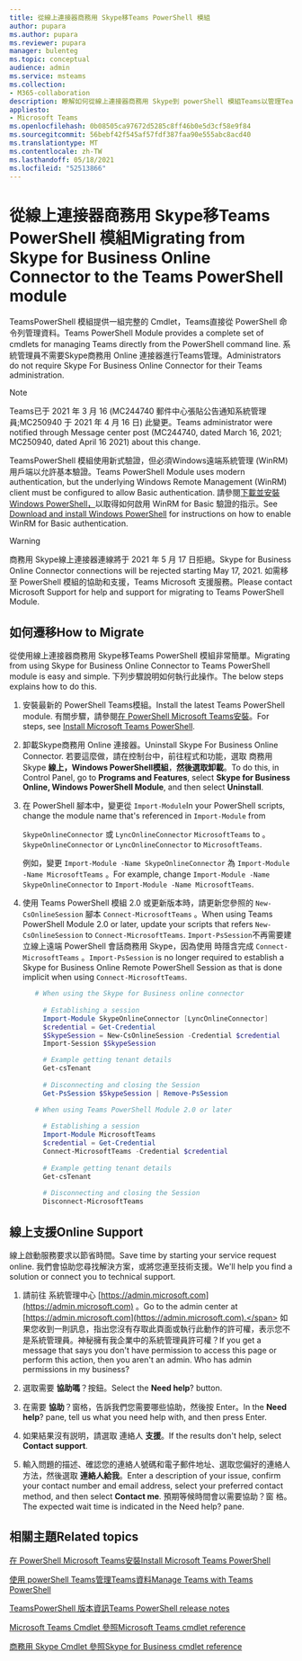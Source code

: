 ```yaml
---
title: 從線上連接器商務用 Skype移Teams PowerShell 模組
author: pupara
ms.author: pupara
ms.reviewer: pupara
manager: bulenteg
ms.topic: conceptual
audience: admin
ms.service: msteams
ms.collection:
- M365-collaboration
description: 瞭解如何從線上連接器商務用 Skype到 powerShell 模組Teams以管理Teams。
appliesto:
- Microsoft Teams
ms.openlocfilehash: 0b08505ca97672d5285c8ff46b0e5d3cf58e9f84
ms.sourcegitcommit: 56bebf42f545af57fdf387faa90e555abc8acd40
ms.translationtype: MT
ms.contentlocale: zh-TW
ms.lasthandoff: 05/18/2021
ms.locfileid: "52513866"
---
```

# <a name="migrating-from-skype-for-business-online-connector-to-the-teams-powershell-module"></a><span data-ttu-id="91b75-103">從線上連接器商務用 Skype移Teams PowerShell 模組</span><span class="sxs-lookup"><span data-stu-id="91b75-103">Migrating from Skype for Business Online Connector to the Teams PowerShell module</span></span>

<span data-ttu-id="91b75-104">TeamsPowerShell 模組提供一組完整的 Cmdlet，Teams直接從 PowerShell 命令列管理資料。</span><span class="sxs-lookup"><span data-stu-id="91b75-104">Teams PowerShell Module provides a complete set of cmdlets for managing Teams directly from the PowerShell command line.</span></span> <span data-ttu-id="91b75-105">系統管理員不需要Skype商務用 Online 連接器進行Teams管理。</span><span class="sxs-lookup"><span data-stu-id="91b75-105">Administrators do not require Skype For Business Online Connector for their Teams administration.</span></span>

> [!NOTE]
> <span data-ttu-id="91b75-106">Teams已于 2021 年 3 月 16 (MC244740 郵件中心張貼公告通知系統管理員;MC250940 于 2021 年 4 月 16 日) 此變更。</span><span class="sxs-lookup"><span data-stu-id="91b75-106">Teams administrator were notified through Message center post (MC244740, dated March 16, 2021; MC250940, dated April 16 2021) about this change.</span></span>
>
> <span data-ttu-id="91b75-107">TeamsPowerShell 模組使用新式驗證，但必須Windows遠端系統管理 (WinRM) 用戶端以允許基本驗證。</span><span class="sxs-lookup"><span data-stu-id="91b75-107">Teams PowerShell Module uses modern authentication, but the underlying Windows Remote Management (WinRM) client must be configured to allow Basic authentication.</span></span> <span data-ttu-id="91b75-108">請參閱[下載並安裝Windows PowerShell，](/skypeforbusiness/set-up-your-computer-for-windows-powershell/download-and-install-windows-powershell-5-1)以取得如何啟用 WinRM for Basic 驗證的指示。</span><span class="sxs-lookup"><span data-stu-id="91b75-108">See [Download and install Windows PowerShell](/skypeforbusiness/set-up-your-computer-for-windows-powershell/download-and-install-windows-powershell-5-1) for instructions on how to enable WinRM for Basic authentication.</span></span>

> [!WARNING]
> <span data-ttu-id="91b75-109">商務用 Skype線上連接器連線將于 2021 年 5 月 17 日拒絕。</span><span class="sxs-lookup"><span data-stu-id="91b75-109">Skype for Business Online Connector connections will be rejected starting May 17, 2021.</span></span> <span data-ttu-id="91b75-110">如需移至 PowerShell 模組的協助和支援，Teams Microsoft 支援服務。</span><span class="sxs-lookup"><span data-stu-id="91b75-110">Please contact Microsoft Support for help and support for migrating to Teams PowerShell Module.</span></span>

## <a name="how-to-migrate"></a><span data-ttu-id="91b75-111">如何遷移</span><span class="sxs-lookup"><span data-stu-id="91b75-111">How to Migrate</span></span>

<span data-ttu-id="91b75-112">從使用線上連接器商務用 Skype移Teams PowerShell 模組非常簡單。</span><span class="sxs-lookup"><span data-stu-id="91b75-112">Migrating from using Skype for Business Online Connector to Teams PowerShell module is easy and simple.</span></span> <span data-ttu-id="91b75-113">下列步驟說明如何執行此操作。</span><span class="sxs-lookup"><span data-stu-id="91b75-113">The below steps explains how to do this.</span></span>

1. <span data-ttu-id="91b75-114">安裝最新的 PowerShell Teams模組。</span><span class="sxs-lookup"><span data-stu-id="91b75-114">Install the latest Teams PowerShell module.</span></span> <span data-ttu-id="91b75-115">有關步驟，請參閱[在 PowerShell Microsoft Teams安裝](teams-powershell-install.md)。</span><span class="sxs-lookup"><span data-stu-id="91b75-115">For steps, see [Install Microsoft Teams PowerShell](teams-powershell-install.md).</span></span>

2. <span data-ttu-id="91b75-116">卸載Skype商務用 Online 連接器。</span><span class="sxs-lookup"><span data-stu-id="91b75-116">Uninstall Skype For Business Online Connector.</span></span> <span data-ttu-id="91b75-117">若要這麼做，請在控制台中，前往程式和功能，選取 商務用 Skype **線上，Windows PowerShell模組**，**然後選取卸載**。</span><span class="sxs-lookup"><span data-stu-id="91b75-117">To do this, in Control Panel, go to **Programs and Features**, select **Skype for Business Online, Windows PowerShell Module**, and then select **Uninstall**.</span></span>

3. <span data-ttu-id="91b75-118">在 PowerShell 腳本中，變更從 ```Import-Module```</span><span class="sxs-lookup"><span data-stu-id="91b75-118">In your PowerShell scripts, change the module name that's referenced in ```Import-Module``` from</span></span>

    <span data-ttu-id="91b75-119">`SkypeOnlineConnector` 或 `LyncOnlineConnector` `MicrosoftTeams` to 。</span><span class="sxs-lookup"><span data-stu-id="91b75-119">`SkypeOnlineConnector` or `LyncOnlineConnector` to `MicrosoftTeams`.</span></span>

    <span data-ttu-id="91b75-120">例如，變更 `Import-Module -Name SkypeOnlineConnector` 為 `Import-Module -Name MicrosoftTeams` 。</span><span class="sxs-lookup"><span data-stu-id="91b75-120">For example, change `Import-Module -Name SkypeOnlineConnector` to `Import-Module -Name MicrosoftTeams`.</span></span>

4. <span data-ttu-id="91b75-121">使用 Teams PowerShell 模組 2.0 或更新版本時，請更新您參照的 `New-CsOnlineSession` 腳本 `Connect-MicrosoftTeams` 。</span><span class="sxs-lookup"><span data-stu-id="91b75-121">When using Teams PowerShell Module 2.0 or later, update your scripts that refers `New-CsOnlineSession` to `Connect-MicrosoftTeams`.</span></span> <span data-ttu-id="91b75-122">`Import-PsSession`不再需要建立線上遠端 PowerShell 會話商務用 Skype，因為使用 時隱含完成 `Connect-MicrosoftTeams` 。</span><span class="sxs-lookup"><span data-stu-id="91b75-122">`Import-PsSession` is no longer required to establish a Skype for Business Online Remote PowerShell Session as that is done implicit when using `Connect-MicrosoftTeams`.</span></span>

    ```powershell
       # When using the Skype for Business online connector
         
         # Establishing a session
         Import-Module SkypeOnlineConnector [LyncOnlineConnector]
         $credential = Get-Credential
         $SkypeSession = New-CsOnlineSession -Credential $credential
         Import-Session $SkypeSession
    
         # Example getting tenant details
         Get-csTenant
         
         # Disconnecting and closing the Session 
         Get-PsSession $SkypeSession | Remove-PsSession
    
       # When using Teams PowerShell Module 2.0 or later
       
         # Establishing a session
         Import-Module MicrosoftTeams
         $credential = Get-Credential
         Connect-MicrosoftTeams -Credential $credential
       
         # Example getting tenant details
         Get-csTenant
         
         # Disconnecting and closing the Session  
         Disconnect-MicrosoftTeams
    ```

## <a name="online-support"></a><span data-ttu-id="91b75-123">線上支援</span><span class="sxs-lookup"><span data-stu-id="91b75-123">Online Support</span></span>

<span data-ttu-id="91b75-124">線上啟動服務要求以節省時間。</span><span class="sxs-lookup"><span data-stu-id="91b75-124">Save time by starting your service request online.</span></span> <span data-ttu-id="91b75-125">我們會協助您尋找解決方案，或將您連至技術支援。</span><span class="sxs-lookup"><span data-stu-id="91b75-125">We'll help you find a solution or connect you to technical support.</span></span>

1.  <span data-ttu-id="91b75-126">請前往 系統管理中心 [https://admin.microsoft.com](https://admin.microsoft.com) 。</span><span class="sxs-lookup"><span data-stu-id="91b75-126">Go to the admin center at [https://admin.microsoft.com](https://admin.microsoft.com).</span></span> <span data-ttu-id="91b75-127">如果您收到一則訊息，指出您沒有存取此頁面或執行此動作的許可權，表示您不是系統管理員。神秘擁有我企業中的系統管理員許可權？</span><span class="sxs-lookup"><span data-stu-id="91b75-127">If you get a message that says you don't have permission to access this page or perform this action, then you aren't an admin. Who has admin permissions in my business?</span></span>

2.  <span data-ttu-id="91b75-128">選取需要 **協助嗎**？按鈕。</span><span class="sxs-lookup"><span data-stu-id="91b75-128">Select the **Need help**? button.</span></span>

3.  <span data-ttu-id="91b75-129">在需要 **協助**？窗格，告訴我們您需要哪些協助，然後按 Enter。</span><span class="sxs-lookup"><span data-stu-id="91b75-129">In the **Need help**? pane, tell us what you need help with, and then press Enter.</span></span>

4.  <span data-ttu-id="91b75-130">如果結果沒有説明，請選取 連絡人 **支援**。</span><span class="sxs-lookup"><span data-stu-id="91b75-130">If the results don't help, select **Contact support**.</span></span>

5.  <span data-ttu-id="91b75-131">輸入問題的描述、確認您的連絡人號碼和電子郵件地址、選取您偏好的連絡人方法，然後選取 **連絡人給我**。</span><span class="sxs-lookup"><span data-stu-id="91b75-131">Enter a description of your issue, confirm your contact number and email address, select your preferred contact method, and then select **Contact me**.</span></span> <span data-ttu-id="91b75-132">預期等候時間會以需要協助？窗 格。</span><span class="sxs-lookup"><span data-stu-id="91b75-132">The expected wait time is indicated in the Need help? pane.</span></span>

## <a name="related-topics"></a><span data-ttu-id="91b75-133">相關主題</span><span class="sxs-lookup"><span data-stu-id="91b75-133">Related topics</span></span>

[<span data-ttu-id="91b75-134">在 PowerShell Microsoft Teams安裝</span><span class="sxs-lookup"><span data-stu-id="91b75-134">Install Microsoft Teams PowerShell</span></span>](teams-powershell-install.md)

[<span data-ttu-id="91b75-135">使用 powerShell Teams管理Teams資料</span><span class="sxs-lookup"><span data-stu-id="91b75-135">Manage Teams with Teams PowerShell</span></span>](teams-powershell-managing-teams.md)

[<span data-ttu-id="91b75-136">TeamsPowerShell 版本資訊</span><span class="sxs-lookup"><span data-stu-id="91b75-136">Teams PowerShell release notes</span></span>](teams-powershell-release-notes.md)

[<span data-ttu-id="91b75-137">Microsoft Teams Cmdlet 參照</span><span class="sxs-lookup"><span data-stu-id="91b75-137">Microsoft Teams cmdlet reference</span></span>](/powershell/teams/?view=teams-ps)

[<span data-ttu-id="91b75-138">商務用 Skype Cmdlet 參照</span><span class="sxs-lookup"><span data-stu-id="91b75-138">Skype for Business cmdlet reference</span></span>](/powershell/skype/intro?view=skype-ps)
